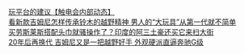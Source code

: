   
[玩平台的建议【触电会内部动态】](http://www.dianyue.me/archives/407/0lcs1ihwzy3ceh96/)  
[看新款吉姆尼怎样传承铃木的越野精神 男人的“大玩具”从第一代就不简单](http://www.dianyue.me/archives/537/hycct5fsflljhula/)  
[买劳斯莱斯搭配头巾就骚操作了？印度的阿三土豪还买它来扫大街](http://www.dianyue.me/archives/951/hfuje3jpue881943/)  
[20年后再换代 吉姆尼又是一把越野好手 外观硬派直逼奔驰G级](http://www.dianyue.me/archives/536/xv7cnbvwylc2whdp/)
